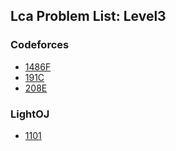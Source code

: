 ## Lca Problem List: Level3


### Codeforces
- [1486F](graph/lca/l3-cf-1486F)
- [191C](graph/lca/l3-cf-191C)
- [208E](graph/lca/l3-cf-208E)


### LightOJ
- [1101](graph/lca/l3-loj-1101)


